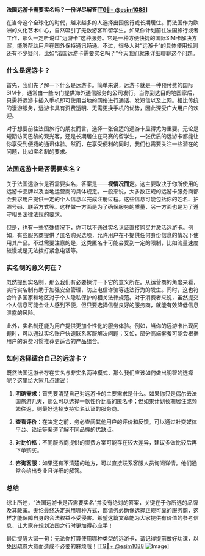 **法国远游卡需要实名吗？一份详尽解答[[TG💪+ @esim1088](https://t.me/s/esim1088)]**

在当今这个全球化的时代，越来越多的人选择出国旅行或长期居住。而法国作为欧洲的文化艺术中心，自然吸引了无数游客和留学生。如果你计划前往法国旅行或者工作，那么一定听说过“远游卡”这种服务。它是一种方便快捷的国际SIM卡解决方案，能够帮助用户在国外保持通讯畅通。不过，很多人对“远游卡”的具体使用规则还有不少疑问，比如“法国远游卡需要实名吗？”今天我们就来详细聊聊这个问题。

### 什么是远游卡？

首先，我们先了解一下什么是远游卡。简单来说，远游卡就是一种预付费的国际SIM卡，通常由一些专门提供海外通信服务的公司发行。当你到达目的地国家后，只需将远游卡插入手机即可使用当地的网络进行通话、发短信以及上网。相比传统的漫游服务，远游卡具有资费透明、无需更换手机的优势，因此深受广大用户的欢迎。

对于想要前往法国旅行的朋友而言，选择一张合适的远游卡显得尤为重要。无论是短期访问巴黎的观光客，还是长期居住在马赛的留学生，一张优质的远游卡都能让你享受到便捷的通讯体验。然而，在享受便利的同时，我们也需要关注一些潜在的问题，比如实名制的要求。

### 法国远游卡是否需要实名？

关于法国远游卡是否需要实名，答案是——**视情况而定**。这主要取决于你所使用的远游卡品牌以及当地运营商的具体规定。一般来说，大多数正规的远游卡服务商都会要求用户提供一定的个人信息以完成注册过程。这些信息可能包括你的姓名、护照号码、联系方式等。这样做一方面是为了确保服务的质量，另一方面也是为了遵守相关法律法规的要求。

但是，也有一些特殊情况下，你可以不通过实名认证直接购买并激活远游卡。例如，有些服务商提供了匿名购买选项，允许用户在不提供任何身份信息的情况下使用其产品。不过需要注意的是，这类匿名卡可能会受到一定的限制，比如流量速度较慢或是无法拨打紧急电话等。

### 实名制的意义何在？

既然提到实名制，那么我们有必要探讨一下它的意义所在。从运营商的角度来看，实行实名制有助于加强安全管理，防止电信诈骗等违法行为的发生。同时，这也符合许多国家和地区对于个人隐私保护的相关法律规范。对于消费者来说，虽然提交个人信息可能会让人感到不便，但只要选择信誉良好的服务商，就能有效降低信息泄露的风险。

此外，实名制还能为用户提供更加个性化的服务体验。例如，当你的远游卡出现问题时，可以通过实名账户快速联系客服解决问题；又如，部分高端套餐可能会根据用户的消费习惯推荐更适合的产品组合。

### 如何选择适合自己的远游卡？

既然法国远游卡存在实名与非实名两种模式，那么我们应该如何做出明智的选择呢？这里给大家几点建议：

1. **明确需求**：首先要清楚自己对远游卡的主要需求是什么。如果你只是偶尔去法国旅游几天，那么可以选择一款性价比高的匿名卡；但如果计划长期居住或频繁往返，则最好选择支持实名认证的服务商。
   
2. **查看评价**：在决定之前，务必查阅其他用户的评价和反馈。可以通过社交媒体平台、论坛等渠道了解不同品牌的优缺点。

3. **对比价格**：不同服务商提供的资费方案可能存在较大差异，建议多做比较后再下单购买。

4. **咨询客服**：如果还有不清楚的地方，可以直接联系客服人员询问详情。他们通常会给出专业且详细的解答。

### 总结

综上所述，“法国远游卡是否需要实名”并没有绝对的答案，关键在于你所选的品牌及其政策。无论最终决定采用哪种方式，都请务必确保选择正规可靠的服务商，这样才能保障自身的合法权益不受侵害。希望这篇文章能为大家提供有价值的参考信息，让大家在规划法国之行时更加得心应手！

最后提醒大家一句：无论你打算使用哪种类型的远游卡，请记得提前做好功课，以免因疏忽大意而造成不必要的麻烦哦！[[TG💪+ @esim1088](https://t.me/s/esim1088) ![Image](https://i.postimg.cc/4NQfJmqS/Snipaste-2025-05-13-00-14-12.png)]